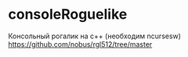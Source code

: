 # consoleRoguelike
Консольный рогалик на c++ (необходим ncursesw)
https://github.com/nobus/rgl512/tree/master
